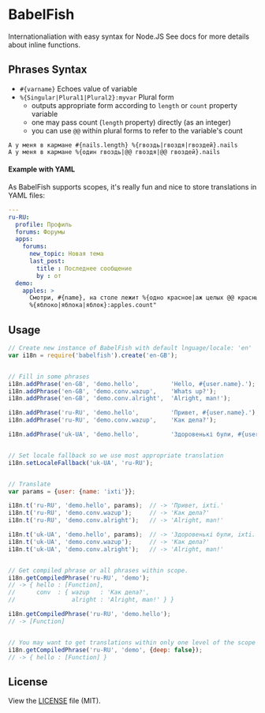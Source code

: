 BabelFish
=========

Internationaliation with easy syntax for Node.JS
See docs for more details about inline functions.


## Phrases Syntax

-  `#{varname}` Echoes value of variable
-  `%{Singular|Plural1|Plural2}:myvar` Plural form
   -  outputs appropriate form according to `length` or `count` property variable
   -  one may pass count (`length` property) directly (as an integer)
   -  you can use `@@` within plural forms to refer to the variable's count

```
А у меня в кармане #{nails.length} %{гвоздь|гвоздя|гвоздей}.nails
А у меня в кармане %{один гвоздь|@@ гвоздя|@@ гвоздей}.nails
```


#### Example with YAML

As BabelFish supports scopes, it's really fun and nice to store translations in
YAML files:

``` yaml
---
ru-RU:
  profile: Профиль
  forums: Форумы
  apps:
    forums:
      new_topic: Новая тема
      last_post:
        title : Последнее сообщение
        by : от
  demo:
    apples: >
      Смотри, #{name}, на столе лежит %{одно красное|аж целых @@ красных}:apples
      %{яблоко|яблока|яблок}:apples.count"
```


## Usage

``` javascript
// Create new instance of BabelFish with default lnguage/locale: 'en'
var i18n = require('babelfish').create('en-GB');


// Fill in some phrases
i18n.addPhrase('en-GB', 'demo.hello',         'Hello, #{user.name}.');
i18n.addPhrase('en-GB', 'demo.conv.wazup',    'Whats up?');
i18n.addPhrase('en-GB', 'demo.conv.alright',  'Alright, man!');

i18n.addPhrase('ru-RU', 'demo.hello',         'Привет, #{user.name}.');
i18n.addPhrase('ru-RU', 'demo.conv.wazup',    'Как дела?');

i18n.addPhrase('uk-UA', 'demo.hello',         'Здоровенькі були, #{user.name}.');


// Set locale fallback so we use most appropriate translation
i18n.setLocaleFallback('uk-UA', 'ru-RU');


// Translate
var params = {user: {name: 'ixti'}};

i18n.t('ru-RU', 'demo.hello', params);  // -> 'Привет, ixti.'
i18n.t('ru-RU', 'demo.conv.wazup');     // -> 'Как дела?'
i18n.t('ru-RU', 'demo.conv.alright');   // -> 'Alright, man!'

i18n.t('uk-UA', 'demo.hello', params);  // -> 'Здоровенькі були, ixti.'
i18n.t('uk-UA', 'demo.conv.wazup');     // -> 'Как дела?'
i18n.t('uk-UA', 'demo.conv.alright');   // -> 'Alright, man!'


// Get compiled phrase or all phrases within scope.
i18n.getCompiledPhrase('ru-RU', 'demo');
// -> { hello : [Function],
//      conv  : { wazup   : 'Как дела?',
//                alright : 'Alright, man!' } }

i18n.getCompiledPhrase('ru-RU', 'demo.hello');
// -> [Function]


// You may want to get translations within only one level of the scope
i18n.getCompiledPhrase('ru-RU', 'demo', {deep: false});
// -> { hello : [Function] }
```


## License

View the [LICENSE](https://github.com/nodeca/babelfish.tools/blob/master/LICENSE) file (MIT).
